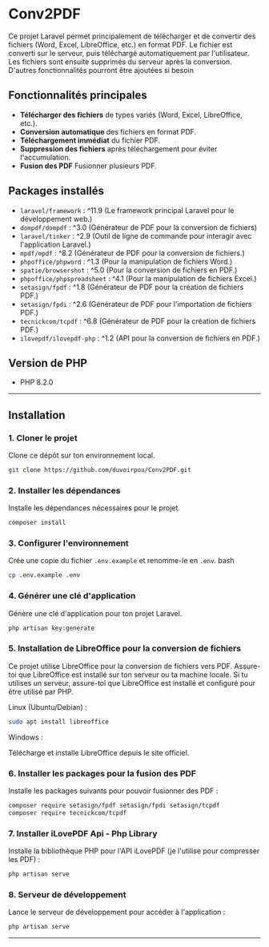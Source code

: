 # Conv2PDF

Ce projet Laravel permet principalement de télécharger et de convertir des fichiers (Word, Excel, LibreOffice, etc.) en format PDF. Le fichier est converti sur le serveur, puis téléchargé automatiquement par l'utilisateur. Les fichiers sont ensuite supprimés du serveur après la conversion. D'autres fonctionnalités pourront être ajoutées si besoin

## Fonctionnalités principales

-   **Télécharger des fichiers** de types variés (Word, Excel, LibreOffice, etc.).
-   **Conversion automatique** des fichiers en format PDF.
-   **Téléchargement immédiat** du fichier PDF.
-   **Suppression des fichiers** après téléchargement pour éviter l'accumulation.
-   **Fusion des PDF** Fusionner plusieurs PDF.

## Packages installés

-   `laravel/framework` : ^11.9 (Le framework principal Laravel pour le développement web.)
-   `dompdf/dompdf` : ^3.0 (Générateur de PDF pour la conversion de fichiers)
-   `laravel/tinker` : ^2.9 (Outil de ligne de commande pour interagir avec l'application Laravel.)
-   `mpdf/mpdf` : ^8.2 (Générateur de PDF pour la conversion de fichiers.)
-   `phpoffice/phpword` : ^1.3 (Pour la manipulation de fichiers Word.)
-   `spatie/browsershot` : ^5.0 (Pour la conversion de fichiers en PDF.)
-   `phpoffice/phpspreadsheet` : ^4.1 (Pour la manipulation de fichiers Excel.)
-   `setasign/fpdf` : ^1.8 (Générateur de PDF pour la création de fichiers PDF.)
-   `setasign/fpdi` : ^2.6 (Générateur de PDF pour l'importation de fichiers PDF.)
-   `tecnickcom/tcpdf` : ^6.8 (Générateur de PDF pour la création de fichiers PDF.)
-   `ilovepdf/ilovepdf-php` : ^1.2 (API pour la conversion de fichiers en PDF.)

## Version de PHP

-   PHP 8.2.0

---

## Installation

### 1. Cloner le projet

Clone ce dépôt sur ton environnement local.

```bash
git clone https://github.com/duvoirpou/Conv2PDF.git
```

### 2. Installer les dépendances

Installe les dépendances nécessaires pour le projet.

```bash
composer install
```

### 3. Configurer l'environnement

Crée une copie du fichier `.env.example` et renomme-le en `.env`.
bash

```bash
cp .env.example .env
```

### 4. Générer une clé d'application

Génère une clé d'application pour ton projet Laravel.

```bash
php artisan key:generate
```

### 5. Installation de LibreOffice pour la conversion de fichiers

Ce projet utilise LibreOffice pour la conversion de fichiers vers PDF. Assure-toi que LibreOffice est installé sur ton serveur ou ta machine locale.
Si tu utilises un serveur, assure-toi que LibreOffice est installé et configuré pour être utilisé par PHP.

Linux (Ubuntu/Debian) :

```bash
sudo apt install libreoffice
```

Windows :

Télécharge et installe LibreOffice depuis le site officiel.

### 6. Installer les packages pour la fusion des PDF

Installe les packages suivants pour pouvoir fusionner des PDF :

```bash
composer require setasign/fpdf setasign/fpdi setasign/tcpdf
composer require tecnickcom/tcpdf
```

### 7. Installer iLovePDF Api - Php Library

Installe la bibliothèque PHP pour l'API iLovePDF (je l'utilise pour compresser les PDF) :

```bash
php artisan serve
```

### 8. Serveur de développement

Lance le serveur de développement pour accéder à l'application :

```bash
php artisan serve
```

---
